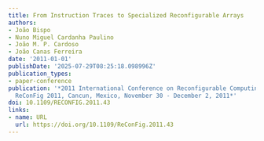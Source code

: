 ```yaml
---
title: From Instruction Traces to Specialized Reconfigurable Arrays
authors:
- João Bispo
- Nuno Miguel Cardanha Paulino
- João M. P. Cardoso
- João Canas Ferreira
date: '2011-01-01'
publishDate: '2025-07-29T08:25:18.098996Z'
publication_types:
- paper-conference
publication: '*2011 International Conference on Reconfigurable Computing and FPGAs,
  ReConFig 2011, Cancun, Mexico, November 30 - December 2, 2011*'
doi: 10.1109/RECONFIG.2011.43
links:
- name: URL
  url: https://doi.org/10.1109/ReConFig.2011.43
---
```

